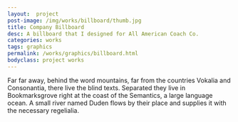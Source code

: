 ```yaml
---
layout:  project
post-image: /img/works/billboard/thumb.jpg
title: Company Billboard
desc: A billboard that I designed for All American Coach Co.
categories: works
tags: graphics
permalink: /works/graphics/billboard.html
bodyclass: project works
---
```

Far far away, behind the word mountains, far from the countries Vokalia and Consonantia, there live the blind texts. Separated they live in Bookmarksgrove right at the coast of the Semantics, a large language ocean. A small river named Duden flows by their place and supplies it with the necessary regelialia.